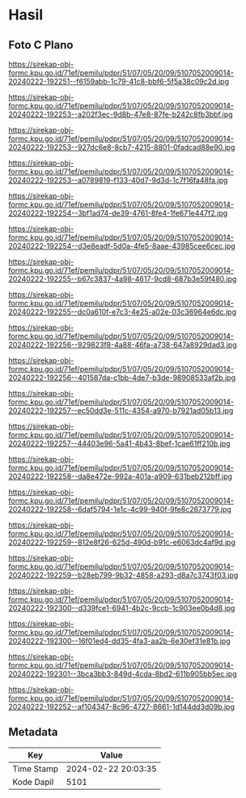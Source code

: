 # Hasil

## Foto C Plano

https://sirekap-obj-formc.kpu.go.id/71ef/pemilu/pdpr/51/07/05/20/09/5107052009014-20240222-192251--f6159abb-1c79-41c8-bbf6-5f5a38c09c2d.jpg

https://sirekap-obj-formc.kpu.go.id/71ef/pemilu/pdpr/51/07/05/20/09/5107052009014-20240222-192253--a202f3ec-9d8b-47e8-87fe-b242c8fb3bbf.jpg

https://sirekap-obj-formc.kpu.go.id/71ef/pemilu/pdpr/51/07/05/20/09/5107052009014-20240222-192253--927dc6e8-8cb7-4215-8801-0fadcad88e90.jpg

https://sirekap-obj-formc.kpu.go.id/71ef/pemilu/pdpr/51/07/05/20/09/5107052009014-20240222-192253--a0789819-f133-40d7-9d3d-1c7f16fa48fa.jpg

https://sirekap-obj-formc.kpu.go.id/71ef/pemilu/pdpr/51/07/05/20/09/5107052009014-20240222-192254--3bf1ad74-de39-4761-8fe4-1fe671e447f2.jpg

https://sirekap-obj-formc.kpu.go.id/71ef/pemilu/pdpr/51/07/05/20/09/5107052009014-20240222-192254--d3e8eadf-5d0a-4fe5-8aae-43985cee6cec.jpg

https://sirekap-obj-formc.kpu.go.id/71ef/pemilu/pdpr/51/07/05/20/09/5107052009014-20240222-192255--b67c3837-4a98-4617-9cd8-687b3e59f480.jpg

https://sirekap-obj-formc.kpu.go.id/71ef/pemilu/pdpr/51/07/05/20/09/5107052009014-20240222-192255--dc0a610f-e7c3-4e25-a02e-03c36964e6dc.jpg

https://sirekap-obj-formc.kpu.go.id/71ef/pemilu/pdpr/51/07/05/20/09/5107052009014-20240222-192256--929823f8-4a88-46fa-a738-647a8929dad3.jpg

https://sirekap-obj-formc.kpu.go.id/71ef/pemilu/pdpr/51/07/05/20/09/5107052009014-20240222-192256--401587da-c1bb-4de7-b3de-98908533af2b.jpg

https://sirekap-obj-formc.kpu.go.id/71ef/pemilu/pdpr/51/07/05/20/09/5107052009014-20240222-192257--ec50dd3e-511c-4354-a970-b7921ad05b13.jpg

https://sirekap-obj-formc.kpu.go.id/71ef/pemilu/pdpr/51/07/05/20/09/5107052009014-20240222-192257--44403e96-5a41-4b43-8bef-1cae61ff210b.jpg

https://sirekap-obj-formc.kpu.go.id/71ef/pemilu/pdpr/51/07/05/20/09/5107052009014-20240222-192258--da8e472e-992a-401a-a909-631beb212bff.jpg

https://sirekap-obj-formc.kpu.go.id/71ef/pemilu/pdpr/51/07/05/20/09/5107052009014-20240222-192258--6daf5794-1e1c-4c99-940f-9fe8c2673779.jpg

https://sirekap-obj-formc.kpu.go.id/71ef/pemilu/pdpr/51/07/05/20/09/5107052009014-20240222-192259--812e8f26-625d-490d-b91c-e6063dc4af9d.jpg

https://sirekap-obj-formc.kpu.go.id/71ef/pemilu/pdpr/51/07/05/20/09/5107052009014-20240222-192259--b28eb799-9b32-4858-a293-d8a7c3743f03.jpg

https://sirekap-obj-formc.kpu.go.id/71ef/pemilu/pdpr/51/07/05/20/09/5107052009014-20240222-192300--d339fce1-6941-4b2c-9ccb-1c903ee0b4d8.jpg

https://sirekap-obj-formc.kpu.go.id/71ef/pemilu/pdpr/51/07/05/20/09/5107052009014-20240222-192300--16f01ed4-dd35-4fa3-aa2b-6e30ef31e81b.jpg

https://sirekap-obj-formc.kpu.go.id/71ef/pemilu/pdpr/51/07/05/20/09/5107052009014-20240222-192301--3bca3bb3-849d-4cda-8bd2-611b905bb5ec.jpg

https://sirekap-obj-formc.kpu.go.id/71ef/pemilu/pdpr/51/07/05/20/09/5107052009014-20240222-192252--af104347-8c96-4727-8661-1d144dd3d09b.jpg


## Metadata

| Key        | Value               |
| ---------- | ------------------- |
| Time Stamp | 2024-02-22 20:03:35 |
| Kode Dapil | 5101                |



